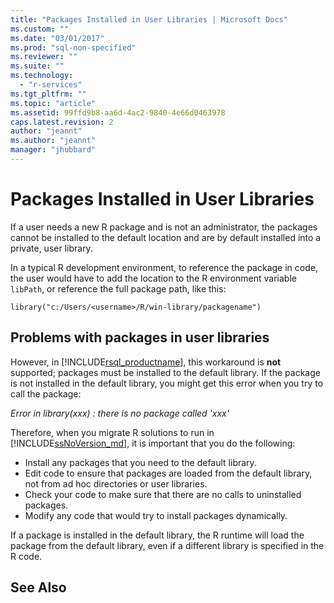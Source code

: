 ```yaml
---
title: "Packages Installed in User Libraries | Microsoft Docs"
ms.custom: ""
ms.date: "03/01/2017"
ms.prod: "sql-non-specified"
ms.reviewer: ""
ms.suite: ""
ms.technology: 
  - "r-services"
ms.tgt_pltfrm: ""
ms.topic: "article"
ms.assetid: 99ffd9b8-aa6d-4ac2-9840-4e66d0463978
caps.latest.revision: 2
author: "jeannt"
ms.author: "jeannt"
manager: "jhubbard"
---
```

# Packages Installed in User Libraries

If a user needs a new R package and is not an administrator, the packages cannot be installed to the default location and are by default installed into a private, user library. 

In a typical R development environment, to reference the package in code, the user would have to add the location to the R environment variable `libPath`, or reference the full package path, like this:  
  
~~~~
library("c:/Users/<username>/R/win-library/packagename")  
~~~~

## Problems with packages in user libraries

However, in  [!INCLUDE[rsql_productname](../../includes/rsql-productname-md.md)], this workaround is **not** supported; packages must be installed to the default library. If the package is not installed in the default library, you might get this error when you try to call the package:

*Error in library(xxx) : there is no package called 'xxx'*
 

Therefore, when you migrate R solutions to run in [!INCLUDE[ssNoVersion_md](../../includes/ssnoversion-md.md)], it is important that you do the following:
+ Install any packages that you need to the default library.
+ Edit code to ensure that packages are loaded from the default library,  not from ad hoc directories or user libraries.
+ Check your code to make sure that there are no calls to uninstalled packages.
+ Modify any code that would try to install packages dynamically.
 
If a package is installed in the default library, the R runtime will load the package from the default library, even if a different library is specified in the R code.

## See Also